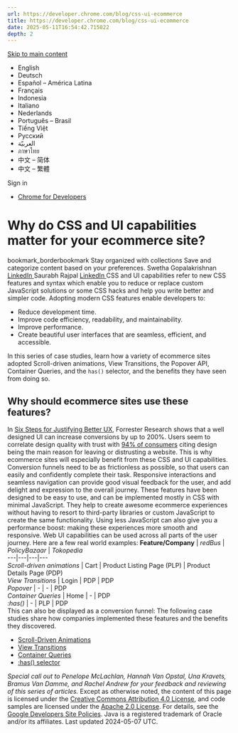 ```yaml
---
url: https://developer.chrome.com/blog/css-ui-ecommerce
title: https://developer.chrome.com/blog/css-ui-ecommerce
date: 2025-05-11T16:54:42.715022
depth: 2
---
```


[ Skip to main content ](https://developer.chrome.com/blog/css-ui-ecommerce#main-content)
  * English
  * Deutsch
  * Español – América Latina
  * Français
  * Indonesia
  * Italiano
  * Nederlands
  * Português – Brasil
  * Tiếng Việt
  * Русский
  * العربيّة
  * ภาษาไทย
  * 中文 – 简体
  * 中文 – 繁體

Sign in


  * [ Chrome for Developers ](https://developer.chrome.com/)


#  Why do CSS and UI capabilities matter for your ecommerce site? 
bookmark_borderbookmark Stay organized with collections  Save and categorize content based on your preferences. 
Swetha Gopalakrishnan 
[ LinkedIn ](https://www.linkedin.com/in/swetha-gopalakrishnan-5ba92936)
Saurabh Rajpal 
[ LinkedIn ](https://www.linkedin.com/in/imsaurabhrajpal)
CSS and UI capabilities refer to new CSS features and syntax which enable you to reduce or replace custom JavaScript solutions or some CSS hacks and help you write better and simpler code. Adopting modern CSS features enable developers to:
  * Reduce development time.
  * Improve code efficiency, readability, and maintainability.
  * Improve performance.
  * Create beautiful user interfaces that are seamless, efficient, and accessible.


In this series of case studies, learn how a variety of ecommerce sites adopted Scroll-driven animations, View Transitions, the Popover API, Container Queries, and the `has()` selector, and the benefits they have seen from doing so.
## Why should ecommerce sites use these features?
In [Six Steps for Justifying Better UX](https://www.forrester.com/report/The+Six+Steps+For+Justifying+Better+UX/-/E-RES117708), Forrester Research shows that a well designed UI can increase conversions by up to 200%. Users seem to correlate design quality with trust with [94% of consumers](https://www.researchgate.net/publication/221516871_Trust_and_mistrust_of_online_health_sites) citing design being the main reason for leaving or distrusting a website. This is why ecommerce sites will especially benefit from these CSS and UI capabilities. Conversion funnels need to be as frictionless as possible, so that users can easily and confidently complete their task. Responsive interactions and seamless navigation can provide good visual feedback for the user, and add delight and expression to the overall journey.
These features have been designed to be easy to use, and can be implemented mostly in CSS with minimal JavaScript. They help to create awesome ecommerce experiences without having to resort to third-party libraries or custom JavaScript to create the same functionality. Using less JavaScript can also give you a performance boost: making these experiences more smooth and responsive.
Web UI capabilities can be used across all parts of the user journey. Here are a few real world examples:
**Feature/Company** | _redBus_ | _PolicyBazaar_ | _Tokopedia_  
---|---|---|---  
_Scroll-driven animations_ | Cart | Product Listing Page (PLP) | Product Details Page (PDP)  
_View Transitions_ | Login | PDP | PDP  
_Popover_ | - | - | PDP  
_Container Queries_ | Home | - | PDP  
_:has()_ | - | PLP | PDP  
This can also be displayed as a conversion funnel:
The following case studies share how companies implemented these features and the benefits they discovered.
  * [Scroll-Driven Animations](https://developer.chrome.com/blog/css-ui-ecommerce-sda)
  * [View Transitions](https://developer.chrome.com/blog/css-ui-ecommerce-vt)
  * [Container Queries](https://developer.chrome.com/blog/css-ui-ecommerce-cq)
  * [:has() selector](https://developer.chrome.com/blog/css-ui-ecommerce-has)


_Special call out to Penelope McLachlan, Hannah Van Opstal, Una Kravets, Bramus Van Damme, and Rachel Andrew for your feedback and reviewing of this series of articles._
Except as otherwise noted, the content of this page is licensed under the [Creative Commons Attribution 4.0 License](https://creativecommons.org/licenses/by/4.0/), and code samples are licensed under the [Apache 2.0 License](https://www.apache.org/licenses/LICENSE-2.0). For details, see the [Google Developers Site Policies](https://developers.google.com/site-policies). Java is a registered trademark of Oracle and/or its affiliates.
Last updated 2024-05-07 UTC.


